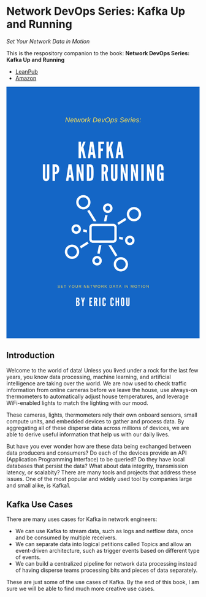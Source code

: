 # Network DevOps Series: Kafka Up and Running
*Set Your Network Data in Motion* 

This is the respository companion to the book: 
**Network DevOps Series: Kafka Up and Running**

- [LeanPub](https://leanpub.com/network-devops-kafka-up-and-running)
- [Amazon](https://www.amazon.com/)

![Network DevOps Series: Kafka Up and Running Book Cover](/images/Kafka_Book_Cover.png)

## Introduction

Welcome to the world of data! Unless you lived under a rock for the last few years, you know data processing, machine learning, and artificial intelligence are taking over the world. We are now used to check traffic information from online cameras before we leave the house, use always-on thermometers to automatically adjust house temperatures, and leverage WiFi-enabled lights to match the lighting with our mood.

These cameras, lights, thermometers rely their own onboard sensors, small compute units, and embedded devices to gather and process data. By aggregating all of these disperse data across millions of devices, we are able to derive useful information that help us with our daily lives.

But have you ever wonder how are these data being exchanged between data producers and consumers? Do each of the devices provide an API (Application Programming Interface) to be queried? Do they have local databases that persist the data? What about data integrity, transmission latency, or scalabity?
There are many tools and projects that address these issues. One of the most popular and widely used tool by companies large and small alike, is Kafka1.

## Kafka Use Cases

There are many uses cases for Kafka in network engineers:

- We can use Kafka to stream data, such as logs and netflow data, once and be consumed by multiple receivers.
- We can separate data into logical petitions called Topics and allow an event-driven architecture, such as trigger events based on different type of events.
- We can build a centralized pipeline for network data processing instead of having disperse teams processing bits and pieces of data separately.

These are just some of the use cases of Kafka. By the end of this book, I am sure we will be able to find much more creative use cases.


